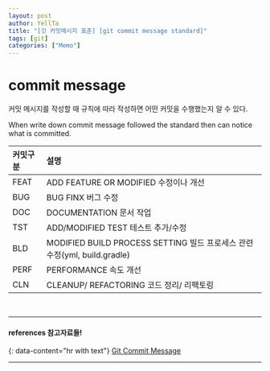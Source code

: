 ```yaml
---
layout: post
author: YellTa
title: "[깃 커밋메시지 표준] [git commit message standard]"
tags: [git]
categories: ["Memo"]
---
```


# commit message

커밋 메시지를 작성할 때 규칙에 따라 작성하면 어떤 커밋을 수행했는지 알 수 있다.

When write down commit message followed the standard then can notice what is committed.


|커밋구분|설명|
| :---- | :---- |
|FEAT|ADD FEATURE OR  MODIFIED 수정이나 개선|
|BUG |BUG FINX 버그 수정|
|DOC |DOCUMENTATION 문서 작업|
|TST |ADD/MODIFIED TEST 테스트 추가/수정|
|BLD |MODIFIED BUILD PROCESS SETTING  빌드 프로세스 관련 수정(yml, build.gradle)|
|PERF|PERFORMANCE 속도 개선 |
|CLN |CLEANUP/ REFACTORING 코드 정리/ 리팩토링|

<br>

---
#### references 참고자료들!
{: data-content="hr with text"}
[Git Commit Message](https://blog.naver.com/PostView.naver?isHttpsRedirect=true&blogId=skykbc&logNo=222016405016)

---
